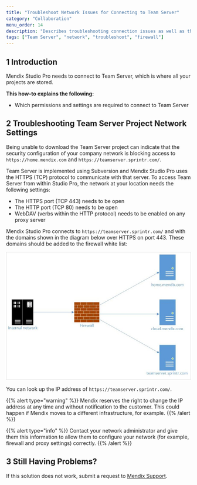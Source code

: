 ```yaml
---
title: "Troubleshoot Network Issues for Connecting to Team Server"
category: "Collaboration"
menu_order: 14
description: "Describes troubleshooting connection issues as well as the permissions and settings required to connect to Team Server."
tags: ["Team Server", "network", "troubleshoot", "firewall"]
---
```


## 1 Introduction

Mendix Studio Pro needs to connect to Team Server, which is where all your projects are stored.

**This how-to explains the following:**

* Which permissions and settings are required to connect to Team Server

## 2 Troubleshooting Team Server Project Network Settings

Being unable to download the Team Server project can indicate that the security configuration of your company network is blocking access to `https://home.mendix.com` and `https://teamserver.sprintr.com/`.

Team Server is implemented using Subversion and Mendix Studio Pro uses the HTTPS (TCP) protocol to communicate with that server. To access Team Server from within Studio Pro, the network at your location needs the following settings:

* The HTTPS port (TCP 443) needs to be open
* The HTTP port (TCP 80) needs to be open
* WebDAV (verbs within the HTTP protocol) needs to be enabled on any proxy server

Mendix Studio Pro connects to `https://teamserver.sprintr.com/` and with the domains shown in the diagram below over HTTPS on port 443. These domains should be added to the firewall white list:

![Domains home.mendix.com, cloud.mendix.com, and teamserver.sprintr.com need to be accessible on port 443 from your network](attachments/troubleshoot-team-server/networkaccessmendixplatform.jpg)

You can look up the IP address of `https://teamserver.sprintr.com/`.

{{% alert type="warning" %}}
Mendix reserves the right to change the IP address at any time and without notification to the customer. This could happen if Mendix moves to a different infrastructure, for example.
{{% /alert %}}

{{% alert type="info" %}}
Contact your network administrator and give them this information to allow them to configure your network (for example, firewall and proxy settings) correctly.
{{% /alert %}}

## 3 Still Having Problems?

If this solution does not work, submit a request to [Mendix Support](https://support.mendix.com/).
